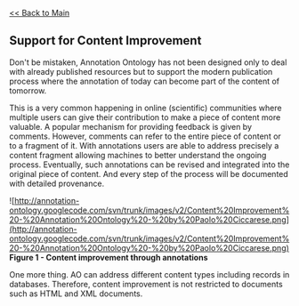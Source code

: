 [<< Back to Main](v2Main.md)

## Support for Content Improvement ##

Don't be mistaken, Annotation Ontology has not been designed only to deal with already published resources but to support the modern publication process where the annotation of today can become part of the content of tomorrow.

This is a very common happening in online (scientific) communities where multiple users can give their contribution to make a piece of content more valuable. A popular mechanism for providing feedback is given by comments. However, comments can refer to the entire piece of content or to a fragment of it. With annotations users are able to address precisely a content fragment allowing machines to better understand the ongoing process. Eventually, such annotations can be revised and integrated into the original piece of content. And every step of the process will be documented with detailed provenance.

![http://annotation-ontology.googlecode.com/svn/trunk/images/v2/Content%20Improvement%20-%20Annotation%20Ontology%20-%20by%20Paolo%20Ciccarese.png](http://annotation-ontology.googlecode.com/svn/trunk/images/v2/Content%20Improvement%20-%20Annotation%20Ontology%20-%20by%20Paolo%20Ciccarese.png)<br />
<b>Figure 1 - Content improvement through annotations<br>
</b>

One more thing. AO can address different content types including records in databases. Therefore, content improvement is not restricted to documents such as HTML and XML documents.